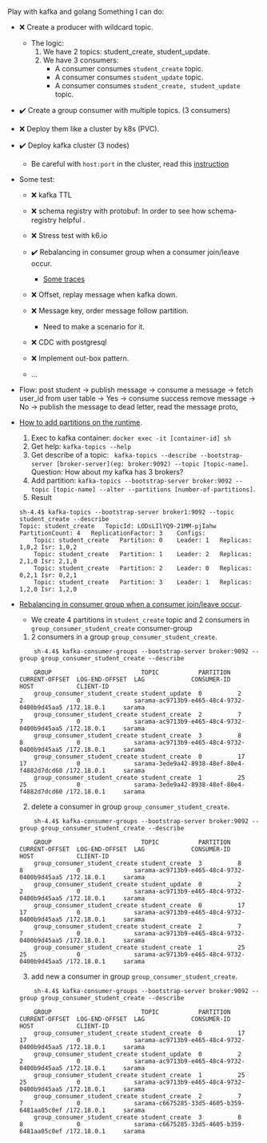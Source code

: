 Play with kafka and golang
Something I can do:


* :x: Create a producer with wildcard topic.
    * The logic: 
        1. We have 2 topics: student_create, student_update.
        2. We have 3 consumers: 
            * A consumer consumes `student_create` topic.
            * A consumer consumes `student_update` topic.
            * A consumer consumes `student_create, student_update` topic.
* :heavy_check_mark: Create a group consumer with multiple topics. (3 consumers)
* :x: Deploy them like a cluster by k8s (PVC).
* :heavy_check_mark: Deploy kafka cluster (3 nodes)
    * Be careful with `host:port` in the cluster, read this [instruction](https://www.confluent.io/en-gb/blog/kafka-client-cannot-connect-to-broker-on-aws-on-docker-etc/#adding-new-listener)

* Some test:
    * :x: kafka TTL
    * :x: schema registry with protobuf: In order to see how schema-registry helpful .
    * :x: Stress test with k6.io
    * :heavy_check_mark: Rebalancing in consumer group when a consumer join/leave occur.
        * [Some traces](https://github.com/edarha/kafka-golang#rebalacing-consumer-group-when-a-consumer-join-leave)

    * :x: Offset, replay message when kafka down.
    * :x: Message key, order message follow partition.
        * Need to make a scenario for it.
    * :x: CDC with postgresql
    * :x: Implement out-box pattern.
    * ...



* Flow: post student -> publish message -> consume a message -> fetch user_id from user table -> Yes -> consume success remove message
                                                                                            -> No -> publish the message to dead letter, read the message proto,  


* [How to add partitions on the runtime](#how-to-add-partitions-on-the-runtime).
    1. Exec to kafka container: `docker exec -it [container-id] sh`
    2. Get help: `kafka-topics --help`
    3. Get describe of a topic: ` kafka-topics --describe --bootstrap-server [broker-server](eg: broker:9092) --topic [topic-name]`. Question: How about my kafka has 3 brokers?
    4. Add partition: `kafka-topics --bootstrap-server broker:9092 --topic [topic-name] --alter --partitions [number-of-partitions]`.
    5. Result
    ```
    sh-4.4$ kafka-topics --bootstrap-server broker1:9092 --topic student_create --describe
    Topic: student_create	TopicId: LODsLIlYQ9-21MM-pjIahw	PartitionCount: 4	ReplicationFactor: 3	Configs: 
        Topic: student_create	Partition: 0	Leader: 1	Replicas: 1,0,2	Isr: 1,0,2
        Topic: student_create	Partition: 1	Leader: 2	Replicas: 2,1,0	Isr: 2,1,0
        Topic: student_create	Partition: 2	Leader: 0	Replicas: 0,2,1	Isr: 0,2,1
        Topic: student_create	Partition: 3	Leader: 1	Replicas: 1,2,0	Isr: 1,2,0
    ```

- [Rebalancing in consumer group when a consumer join/leave occur](#rebalacing-consumer-group-when-a-consumer-join-leave).
    * We create 4 partitions in `student_create` topic and 2 consumers in `group_consumer_student_create` consumer-group 
    1. 2 consumers in a group `group_consumer_student_create`.
    ```
        sh-4.4$ kafka-consumer-groups --bootstrap-server broker:9092 --group group_consumer_student_create --describe

        GROUP                         TOPIC           PARTITION  CURRENT-OFFSET  LOG-END-OFFSET  LAG             CONSUMER-ID                                 HOST            CLIENT-ID
        group_consumer_student_create student_update  0          2               2               0               sarama-ac9713b9-e465-48c4-9732-0400b9d45aa5 /172.18.0.1     sarama
        group_consumer_student_create student_create  2          7               7               0               sarama-ac9713b9-e465-48c4-9732-0400b9d45aa5 /172.18.0.1     sarama
        group_consumer_student_create student_create  3          8               8               0               sarama-ac9713b9-e465-48c4-9732-0400b9d45aa5 /172.18.0.1     sarama
        group_consumer_student_create student_create  0          17              17              0               sarama-3ede9a42-8938-48ef-80e4-f4882d7dcd60 /172.18.0.1     sarama
        group_consumer_student_create student_create  1          25              25              0               sarama-3ede9a42-8938-48ef-80e4-f4882d7dcd60 /172.18.0.1     sarama
    ```

    2. delete a consumer in group `group_consumer_student_create`.
    ```
        sh-4.4$ kafka-consumer-groups --bootstrap-server broker:9092 --group group_consumer_student_create --describe

        GROUP                         TOPIC           PARTITION  CURRENT-OFFSET  LOG-END-OFFSET  LAG             CONSUMER-ID                                 HOST            CLIENT-ID
        group_consumer_student_create student_create  3          8               8               0               sarama-ac9713b9-e465-48c4-9732-0400b9d45aa5 /172.18.0.1     sarama
        group_consumer_student_create student_update  0          2               2               0               sarama-ac9713b9-e465-48c4-9732-0400b9d45aa5 /172.18.0.1     sarama
        group_consumer_student_create student_create  0          17              17              0               sarama-ac9713b9-e465-48c4-9732-0400b9d45aa5 /172.18.0.1     sarama
        group_consumer_student_create student_create  2          7               7               0               sarama-ac9713b9-e465-48c4-9732-0400b9d45aa5 /172.18.0.1     sarama
        group_consumer_student_create student_create  1          25              25              0               sarama-ac9713b9-e465-48c4-9732-0400b9d45aa5 /172.18.0.1     sarama
    ```

    3. add new a consumer in group `group_consumer_student_create`.
    ```
        sh-4.4$ kafka-consumer-groups --bootstrap-server broker:9092 --group group_consumer_student_create --describe

        GROUP                         TOPIC           PARTITION  CURRENT-OFFSET  LOG-END-OFFSET  LAG             CONSUMER-ID                                 HOST            CLIENT-ID
        group_consumer_student_create student_create  0          17              17              0               sarama-ac9713b9-e465-48c4-9732-0400b9d45aa5 /172.18.0.1     sarama
        group_consumer_student_create student_update  0          2               2               0               sarama-ac9713b9-e465-48c4-9732-0400b9d45aa5 /172.18.0.1     sarama
        group_consumer_student_create student_create  1          25              25              0               sarama-ac9713b9-e465-48c4-9732-0400b9d45aa5 /172.18.0.1     sarama
        group_consumer_student_create student_create  2          7               7               0               sarama-c6675285-33d5-4605-b359-6481aa05c0ef /172.18.0.1     sarama
        group_consumer_student_create student_create  3          8               8               0               sarama-c6675285-33d5-4605-b359-6481aa05c0ef /172.18.0.1     sarama
    ```
